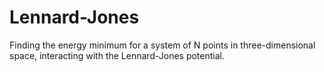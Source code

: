 # Lennard-Jones

Finding the energy minimum for a system of N points in three-dimensional
space, interacting with the Lennard-Jones potential.
